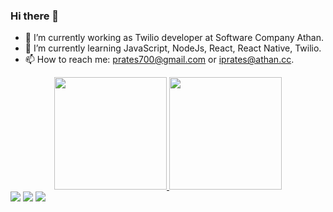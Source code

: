 ### Hi there 👋

- 🔭 I’m currently working as Twilio developer at Software Company Athan.
- 🌱 I’m currently learning JavaScript, NodeJs, React, React Native, Twilio.
- 📫 How to reach me: prates700@gmail.com or iprates@athan.cc.
<div align="center">
  <a href="https://github.com/iuryprates">
  <img height="180em" src="https://github-readme-stats.vercel.app/api?username=iuryprates&show_icons=true&theme=dracula&include_all_commits=true&count_private=true"/>
  <img height="180em" src="https://github-readme-stats.vercel.app/api/top-langs/?username=iuryprates&layout=compact&langs_count=7&theme=dracula"/>
</div>

  <div> 
  <a href="https://instagram.com/pratsiury" target="_blank" rel="noopener noreferrer"><img src="https://img.shields.io/badge/-Instagram-%23E4405F?style=for-the-badge&logo=instagram&logoColor=white" target="_blank"></a> 
  <a href = "mailto:prates700@gmail.com"><img src="https://img.shields.io/badge/-Gmail-%23333?style=for-the-badge&logo=gmail&logoColor=white" target="_blank"></a>
  <a href="https://www.linkedin.com/in/iury-prates" target="_blank" rel="noopener noreferrer"><img src="https://img.shields.io/badge/-LinkedIn-%230077B5?style=for-the-badge&logo=linkedin&logoColor=white" target="_blank"></a> 
</div>
